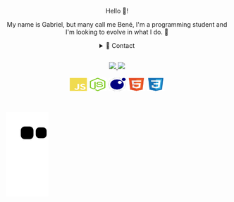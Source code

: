 
<div>
  <p align="center">Hello 👋!</p>
  <p align="center">My name is Gabriel, but many call me Bené, I'm a programming student and I'm looking to evolve in what I do. 👾</p>

<details align="center">
  <summary>💬 Contact</summary>
   </br>    <img align="center" alt="Discord" target="_blank" width="25px" src="https://raw.githubusercontent.com/anuraghazra/anuraghazra/master/assets/discord-round.svg"/>
  <string>benerlk</string>
</details>

##

<div align="center"<br>
  <a href="https://github.com/Benerlk">
    <img height="150em" src="https://github-readme-stats.vercel.app/api?username=Benerlk&count_private=true&include_all_commits=true&show_icons=true&theme=tokyonight&hide_border=false&show_owner=true"/>
    <img height="150em" src="https://github-readme-stats.vercel.app/api/top-langs/?username=Benerlk&theme=tokyonight&hide_border=false&&layout=compact"/>
  </a>
</div><br>

<div align="center" valign="top"<br>
  <img align="center" alt="Bene-Js" height="30" width="40" src="https://raw.githubusercontent.com/devicons/devicon/master/icons/javascript/javascript-plain.svg">
  <img align="center" alt="Bene-NodeJs" height="30" width="40" src="https://raw.githubusercontent.com/devicons/devicon/master/icons/nodejs/nodejs-original.svg">
  <img align="center" alt="Bene-LUA" height="30" width="40" src="https://raw.githubusercontent.com/devicons/devicon/master/icons/lua/lua-original.svg">
  <img align="center" alt="Bene-HTML" height="30" width="40" src="https://raw.githubusercontent.com/devicons/devicon/master/icons/html5/html5-original.svg">
  <img align="center" alt="Bene-CSS" height="30" width="40" src="https://raw.githubusercontent.com/devicons/devicon/master/icons/css3/css3-original.svg">
</div><br>

##

  ![Snake animation](https://github.com/Benerlk/Benerlk/blob/output/github-contribution-grid-snake.svg)
  
  

